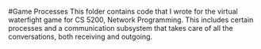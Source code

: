 #Game Processes
This folder contains code that I wrote for the virtual waterfight game for CS 5200, Network Programming. This includes certain processes and a communication subsystem that takes care of all the conversations, both receiving and outgoing.
